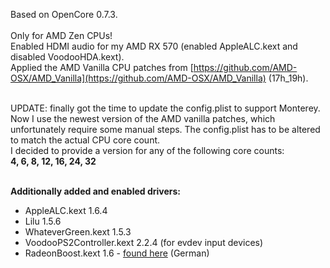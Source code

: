 Based on OpenCore 0.7.3.<br/><br/>
Only for AMD Zen CPUs!<br/>
Enabled HDMI audio for my AMD RX 570 (enabled AppleALC.kext and disabled VoodooHDA.kext).<br/>
Applied the AMD Vanilla CPU patches from [https://github.com/AMD-OSX/AMD_Vanilla](https://github.com/AMD-OSX/AMD_Vanilla) (17h_19h).<br/><br/>

UPDATE: finally got the time to update the config.plist to support Monterey.<br/>
Now I use the newest version of the AMD vanilla patches, which unfortunately require some manual steps. The config.plist has to be altered to match the actual CPU core count.<br/>
I decided to provide a version for any of the following core counts:<br/>
**4, 6, 8, 12, 16, 24, 32**<br/><br/>

**Additionally added and enabled drivers:**<br/>
- AppleALC.kext 1.6.4
- Lilu 1.5.6
- WhateverGreen.kext 1.5.3
- VoodooPS2Controller.kext 2.2.4 (for evdev input devices)
- RadeonBoost.kext 1.6 - [found here](https://www.hackintosh-forum.de/forum/thread/47791-radeonboost-kext-benchmark-scores-wie-am-echten-mac-unter-windows/) (German)
